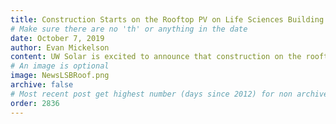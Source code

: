 ```yaml
---
title: Construction Starts on the Rooftop PV on Life Sciences Building
# Make sure there are no 'th' or anything in the date
date: October 7, 2019
author: Evan Mickelson
content: UW Solar is excited to announce that construction on the rooftop photovoltaic (PV) system began on Monday October 7th, 2019! This project started all the way back in January 2016 when Perkins+Will agreed to let UW Solar advise them on the construction of PV fins on the side of the Life Sciences Building and the rooftop PV array. Perkins+Will made crucial design decisions based on our advice that allow the solar install to be seemless. The rooftop solar panels will be the final piece of the multi-year collaboration. Artisan Electric was contracted to do the design and construction for the rooftop PV system. Throughout the project, UW Solar students will be allowed to visit the rooftop on select days to see the construction and ask questions. The construction is slated to finish in the first half of November. UW Solar students ask questions to the site foreman the week after all of the materials were lifted onto the rooftop. 
# An image is optional
image: NewsLSBRoof.png
archive: false
# Most recent post get highest number (days since 2012) for non archived, archived get the same number just negative
order: 2836
---
```

